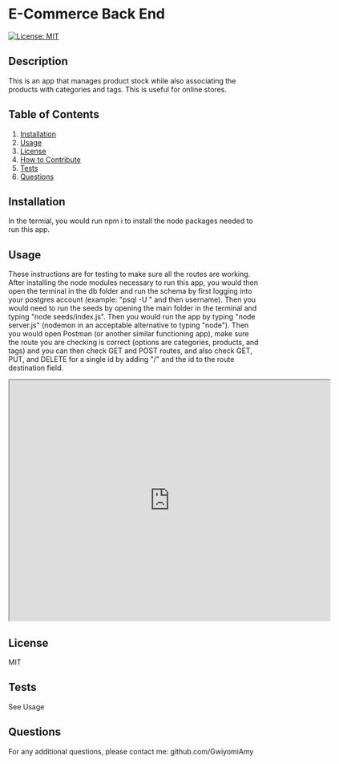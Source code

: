 
   # E-Commerce Back End
   [![License: MIT](https://img.shields.io/badge/License-MIT-yellow.svg)](https://opensource.org/licenses/MIT)

   ## Description
   
   This is an app that manages product stock while also associating the products with categories and tags. This is useful for online stores.
   
   ## Table of Contents 
   
   1. [Installation](#installation)
   2. [Usage](#usage)
   3. [License](#license)
   4. [How to Contribute](#how-to-contribute)
   5. [Tests](#tests)
   6. [Questions](#questions)
   
   ## Installation
   
   In the termial, you would run npm i to install the node packages needed to run this app.
   
   ## Usage
   
   These instructions are for testing to make sure all the routes are working. After installing the node modules necessary to run this app, you would then open the terminal in the db folder and run the schema by first logging into your postgres account (example: "psql -U " and then username). Then you would need to run the seeds by opening the main folder in the terminal and typing "node seeds/index.js". Then you would run the app by typing "node server.js" (nodemon in an acceptable alternative to typing "node"). Then you would open Postman (or another similar functioning app), make sure the route you are checking is correct (options are categories, products, and tags) and you can then check GET and POST routes, and also check GET, PUT, and DELETE for a single id by adding "/" and the id to the route destination field.

   <iframe src="https://drive.google.com/file/d/1dDhjMJIa8kn8aERRaXlEy7-otANQvkxx/preview" width="640" height="480"></iframe>
   
   ## License
   
   MIT

   ## Tests

   See Usage

   ## Questions

   For any additional questions, please contact me:
   github.com/GwiyomiAmy
   
   
